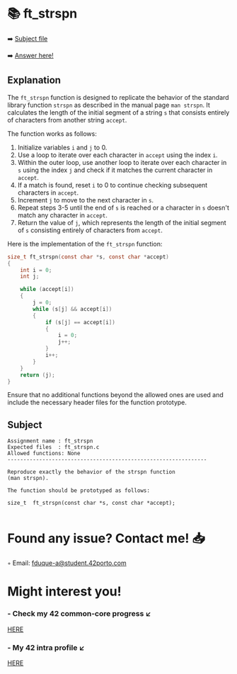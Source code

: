 # :books: ft_strspn
:arrow_right: [Subject file](./subject.en.txt)

:arrow_right: [Answer here!](./ft_strspn.c)

## Explanation

The `ft_strspn` function is designed to replicate the behavior of the standard library function `strspn` as described in the manual page `man strspn`. It calculates the length of the initial segment of a string `s` that consists entirely of characters from another string `accept`.

The function works as follows:

1. Initialize variables `i` and `j` to 0.
2. Use a loop to iterate over each character in `accept` using the index `i`.
3. Within the outer loop, use another loop to iterate over each character in `s` using the index `j` and check if it matches the current character in `accept`.
4. If a match is found, reset `i` to 0 to continue checking subsequent characters in `accept`.
5. Increment `j` to move to the next character in `s`.
6. Repeat steps 3-5 until the end of `s` is reached or a character in `s` doesn't match any character in `accept`.
7. Return the value of `j`, which represents the length of the initial segment of `s` consisting entirely of characters from `accept`.

Here is the implementation of the `ft_strspn` function:

```c
size_t ft_strspn(const char *s, const char *accept)
{
    int i = 0;
    int j;

    while (accept[i])
    {
        j = 0;
        while (s[j] && accept[i])
        {
            if (s[j] == accept[i])
            {
                i = 0;
                j++;
            }
            i++;
        }
    }
    return (j);
}
```

Ensure that no additional functions beyond the allowed ones are used and include the necessary header files for the function prototype.

## Subject

```
Assignment name	: ft_strspn
Expected files	: ft_strspn.c
Allowed functions: None
---------------------------------------------------------------

Reproduce exactly the behavior of the strspn function 
(man strspn).

The function should be prototyped as follows:

size_t	ft_strspn(const char *s, const char *accept);


```

# Found any issue? Contact me! 📥

◦ Email: fduque-a@student.42porto.com

# Might interest you!

### - Check my 42 common-core progress ↙️

[HERE](https://github.com/fduquea/42cursus)

### - My 42 intra profile ↙️
[HERE](https://profile.intra.42.fr/users/fduque-a)
